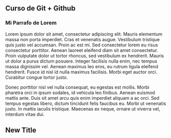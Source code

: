 ## Curso de Git + Github

### Mi Parrafo de Lorem

Lorem ipsum dolor sit amet, consectetur adipiscing elit. Mauris elementum massa non porta imperdiet. Cras et venenatis augue. Vestibulum tristique quis justo vel accumsan. Proin ac est mi. Sed consectetur lorem eu risus consectetur porttitor. Aenean laoreet eleifend diam sit amet consectetur. Proin vulputate dolor ut tortor rhoncus, sed vestibulum ex hendrerit. Mauris ut dolor a purus dictum posuere. Integer facilisis nulla enim, nec tempus massa dignissim vel. Aenean maximus leo eros, eu rutrum ligula eleifend hendrerit. Fusce id nisl id nulla maximus facilisis. Morbi eget auctor orci. Curabitur congue tortor justo.

Donec porttitor nisl vel nulla consequat, eu egestas est mollis. Morbi pharetra orci in ipsum sodales, id vehicula leo finibus. Aenean euismod mattis ante. Duis sit amet arcu quis enim imperdiet aliquam a ac orci. Sed tempus egestas libero, dictum tincidunt felis faucibus eu. Morbi ut venenatis justo. In mattis iaculis tristique. Maecenas ex neque, ornare ut viverra vel, interdum vitae dui.

## New Title
